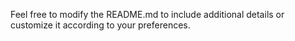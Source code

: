 
Feel free to modify the README.md to include additional details or customize it according to your preferences.
